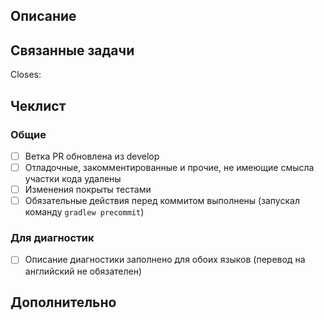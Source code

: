 ## Описание
<!--- Опишите внесеннные изменения -->

## Связанные задачи
<!--- Для каждого PR обязательно наличие связанной задачи (issue). -->
<!--- Необходимо указать ключи задач, предворяя их символом #, например -->
<!---Closes #123 -->
<!--  -->
<!-- ВНИМАНИЕ: Без ссылки на задачу запрос не будет принят! -->
<!--  -->
Closes:

## Чеклист
<!--- Перед отправкой пройдите по списку и поставьте отметку для каждого выполненного действия -->
<!--- Если не понятно, что подразумевается - спросите в чате проекта -->

### Общие

- [ ] Ветка PR обновлена из develop
- [ ] Отладочные, закомментированные и прочие, не имеющие смысла участки кода удалены
- [ ] Изменения покрыты тестами
- [ ] Обязательные действия перед коммитом выполнены (запускал команду `gradlew precommit`)

### Для диагностик

- [ ] Описание диагностики заполнено для обоих языков (перевод на английский не обязателен)

## Дополнительно
<!--- Различная дополнительная информация, скриншоты и т.д. -->
